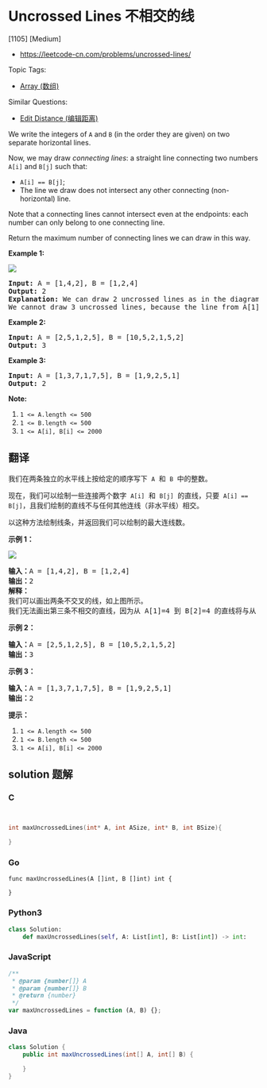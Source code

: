 # Uncrossed Lines 不相交的线

[1105] [Medium]

- https://leetcode-cn.com/problems/uncrossed-lines/

Topic Tags:

- [Array (数组)](https://leetcode-cn.com/tag/array/)

Similar Questions:

- [Edit Distance (编辑距离)](https://leetcode-cn.com/problems/edit-distance/)

We write the integers of `A` and `B` (in the order they are given) on two separate horizontal lines.

Now, we may draw _connecting lines_: a straight line connecting two numbers `A[i]` and `B[j]` such that:

- `A[i] == B[j]`;
- The line we draw does not intersect any other connecting (non-horizontal) line.

Note that a connecting lines cannot intersect even at the endpoints: each number can only belong to one connecting line.

Return the maximum number of connecting lines we can draw in this way.

**Example 1:**

![](https://assets.leetcode.com/uploads/2019/04/26/142.png)

<pre><strong>Input: </strong>A = <span id="example-input-1-1">[1,4,2]</span>, B = <span id="example-input-1-2">[1,2,4]</span>
<strong>Output: </strong><span id="example-output-1">2</span>
<strong>Explanation: </strong>We can draw 2 uncrossed lines as in the diagram.
We cannot draw 3 uncrossed lines, because the line from A[1]=4 to B[2]=4 will intersect the line from A[2]=2 to B[1]=2.
</pre>

**Example 2:**

<pre><strong>Input: </strong>A = <span id="example-input-2-1">[2,5,1,2,5]</span>, B = <span id="example-input-2-2">[10,5,2,1,5,2]</span>
<strong>Output: </strong><span id="example-output-2">3</span>
</pre>

**Example 3:**

<pre><strong>Input: </strong>A = <span id="example-input-3-1">[1,3,7,1,7,5]</span>, B = <span id="example-input-3-2">[1,9,2,5,1]</span>
<strong>Output: </strong><span id="example-output-3">2</span></pre>

**Note:**

1.  `1 <= A.length <= 500`
2.  `1 <= B.length <= 500`
3.  `1 <= A[i], B[i] <= 2000`

## 翻译

我们在两条独立的水平线上按给定的顺序写下  `A`  和  `B`  中的整数。

现在，我们可以绘制一些连接两个数字  `A[i]`  和  `B[j]`  的直线，只要  `A[i] == B[j]`，且我们绘制的直线不与任何其他连线（非水平线）相交。

以这种方法绘制线条，并返回我们可以绘制的最大连线数。

**示例 1：**

**![](https://assets.leetcode-cn.com/aliyun-lc-upload/uploads/2019/04/28/142.png)**

<pre><strong>输入：</strong>A = [1,4,2], B = [1,2,4]
<strong>输出：</strong>2
<strong>解释：
</strong>我们可以画出两条不交叉的线，如上图所示。
我们无法画出第三条不相交的直线，因为从 A[1]=4 到 B[2]=4 的直线将与从 A[2]=2 到 B[1]=2 的直线相交。</pre>

**示例 2：**

<pre><strong>输入：</strong>A = [2,5,1,2,5], B = [10,5,2,1,5,2]
<strong>输出：</strong>3
</pre>

**示例 3：**

<pre><strong>输入：</strong>A = [1,3,7,1,7,5], B = [1,9,2,5,1]
<strong>输出：</strong>2</pre>

**提示：**

1.  `1 <= A.length <= 500`
2.  `1 <= B.length <= 500`
3.  `1 <= A[i], B[i] <= 2000`

## solution 题解

### C

```c


int maxUncrossedLines(int* A, int ASize, int* B, int BSize){

}


```

### Go

```golang
func maxUncrossedLines(A []int, B []int) int {

}
```

### Python3

```python
class Solution:
    def maxUncrossedLines(self, A: List[int], B: List[int]) -> int:

```

### JavaScript

```javascript
/**
 * @param {number[]} A
 * @param {number[]} B
 * @return {number}
 */
var maxUncrossedLines = function (A, B) {};
```

### Java

```java
class Solution {
    public int maxUncrossedLines(int[] A, int[] B) {

    }
}
```
